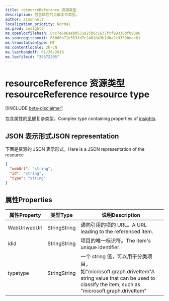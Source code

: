 ```yaml
---
title: resourceReference 资源类型
description: 包含属性的见解复杂类型。
author: simonhult
localization_priority: Normal
ms.prod: insights
ms.openlocfilehash: 8cc7e686aebd531a25b6c1637fcf99338df09396
ms.sourcegitcommit: 66066b71d353fd7c2481d43b1dba2c33390eee61
ms.translationtype: MT
ms.contentlocale: zh-CN
ms.lasthandoff: 01/26/2019
ms.locfileid: "29572295"
---
```

# <a name="resourcereference-resource-type"></a><span data-ttu-id="6abe9-103">resourceReference 资源类型</span><span class="sxs-lookup"><span data-stu-id="6abe9-103">resourceReference resource type</span></span>

[!INCLUDE [beta-disclaimer](../../includes/beta-disclaimer.md)]

<span data-ttu-id="6abe9-104">包含属性的[见解](insights.md)复杂类型。</span><span class="sxs-lookup"><span data-stu-id="6abe9-104">Complex type containing properties of [insights](insights.md).</span></span>

## <a name="json-representation"></a><span data-ttu-id="6abe9-105">JSON 表示形式</span><span class="sxs-lookup"><span data-stu-id="6abe9-105">JSON representation</span></span>

<span data-ttu-id="6abe9-106">下面是资源的 JSON 表示形式。</span><span class="sxs-lookup"><span data-stu-id="6abe9-106">Here is a JSON representation of the resource</span></span>
<!-- {
  "blockType": "resource",
  "optionalProperties": [
    "attachments",
    "singleValueLegacyExtendedProperty",
    "multiValueLegacyExtendedProperty"
  ],
  "@odata.type": "microsoft.graph.resourceReference"
}-->
```json
{
  "webUrl": "string",
  "id": "string",
  "type": "string"
}
```

## <a name="properties"></a><span data-ttu-id="6abe9-107">属性</span><span class="sxs-lookup"><span data-stu-id="6abe9-107">Properties</span></span>

| <span data-ttu-id="6abe9-108">属性</span><span class="sxs-lookup"><span data-stu-id="6abe9-108">Property</span></span>      | <span data-ttu-id="6abe9-109">类型</span><span class="sxs-lookup"><span data-stu-id="6abe9-109">Type</span></span>      | <span data-ttu-id="6abe9-110">说明</span><span class="sxs-lookup"><span data-stu-id="6abe9-110">Description</span></span>  |
| ------------- |-----------| -------------|
| <span data-ttu-id="6abe9-111">WebUrl</span><span class="sxs-lookup"><span data-stu-id="6abe9-111">webUrl</span></span>        | <span data-ttu-id="6abe9-112">String</span><span class="sxs-lookup"><span data-stu-id="6abe9-112">String</span></span>    | <span data-ttu-id="6abe9-113">通向引用的项的 URL。</span><span class="sxs-lookup"><span data-stu-id="6abe9-113">A URL leading to the referenced item.</span></span> |
| <span data-ttu-id="6abe9-114">id</span><span class="sxs-lookup"><span data-stu-id="6abe9-114">id</span></span>            | <span data-ttu-id="6abe9-115">String</span><span class="sxs-lookup"><span data-stu-id="6abe9-115">String</span></span>    | <span data-ttu-id="6abe9-116">项目的唯一标识符。</span><span class="sxs-lookup"><span data-stu-id="6abe9-116">The item's unique identifier.</span></span>           |
| <span data-ttu-id="6abe9-117">type</span><span class="sxs-lookup"><span data-stu-id="6abe9-117">type</span></span>          | <span data-ttu-id="6abe9-118">String</span><span class="sxs-lookup"><span data-stu-id="6abe9-118">String</span></span>    | <span data-ttu-id="6abe9-119">一个 string 值，可以用于分类项目，如"microsoft.graph.driveItem"</span><span class="sxs-lookup"><span data-stu-id="6abe9-119">A string value that can be used to classify the item, such as "microsoft.graph.driveItem"</span></span> |
<!--
{
  "type": "#page.annotation",
  "suppressions": [
    "Error: /api-reference/beta/resources/insights-resourcereference.md:\r\n      Exception processing links.\r\n    System.ArgumentException: Link Definition was null. Link text: !INCLUDE [beta-disclaimer](../../includes/beta-disclaimer.md)\r\n      at ApiDoctor.Validation.DocFile.get_LinkDestinations()\r\n      at ApiDoctor.Validation.DocSet.ValidateLinks(Boolean includeWarnings, String[] relativePathForFiles, IssueLogger issues, Boolean requireFilenameCaseMatch, Boolean printOrphanedFiles)"
  ]
}
-->
